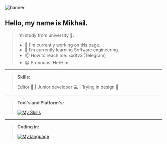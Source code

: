 ![banner](https://github.com/user-attachments/assets/e84e28cd-58c8-4e71-b3b1-79d3952db322)

## Hello, my name is Mikhail.

> I'm study from university 🏫. 
> - 🔭 I'm currently working on this page.
> - 🌱 I’m currently learning Software engineering.
> - 📫 How to reach me: xxdfv3 (Telegram)
> - 😁 Pronouns: He/Him
<hr>

> <b>Skills:</b>
>
> Editor 📝 | Junior developer 💻 | Trying in design 🎨
<hr>

> <b>Tool's and Platform's:</b>
>
> [![My Skills](https://skillicons.dev/icons?i=pycharm,vscode,obsidian,figma,apple,windows)](https://skillicons.dev)
> 
<hr>

> <b>Coding in:</b>
>
> [![My language](https://skillicons.dev/icons?i=python,js,html,css&perline=4)](https://skillicons.dev)


